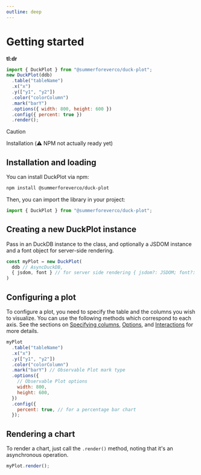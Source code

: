```yaml
---
outline: deep
---
```


# Getting started

**tl:dr**

```javascript
import { DuckPlot } from "@summerforeverco/duck-plot";
new DuckPlot(ddb)
  .table("tableName")
  .x("x")
  .y(["y1", "y2"])
  .color("colorColumn")
  .mark("barY")
  .options({ width: 800, height: 600 })
  .config({ percent: true })
  .render();
```

> [!CAUTION]
> Installation (⚠️ NPM not actually ready yet)

## Installation and loading

You can install DuckPlot via npm:

```bash
npm install @summerforeverco/duck-plot
```

Then, you can import the library in your project:

```javascript
import { DuckPlot } from "@summerforeverco/duck-plot";
```

## Creating a new DuckPlot instance

Pass in an DuckDB instance to the class, and optionally a JSDOM instance and a
font object for server-side rendering.

```javascript
const myPlot = new DuckPlot(
  ddb // AsyncDuckDB,
  { jsdom, font } // for server side rendering { jsdom?: JSDOM; font?: opentype.Font }
)
```

## Configuring a plot

To configure a plot, you need to specify the table and the columns you wish to
visualize. You can use the following methods which correspond to each axis. See
the sections on [Specifying columns](/specifying-columns), [Options](/options),
and [Interactions]() for more details.

```javascript
myPlot
  .table("tableName")
  .x("x")
  .y(["y1", "y2"])
  .color("colorColumn")
  .mark("barY") // Observable Plot mark type
  .options({
    // Observable Plot options
    width: 800,
    height: 600,
  })
  .config({
    percent: true, // for a percentage bar chart
  });
```

## Rendering a chart

To render a chart, just call the `.render()` method, noting that it's an asynchronous operation.

```javascript
myPlot.render();
```

